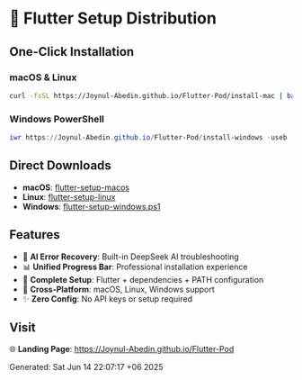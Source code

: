 # 🚀 Flutter Setup Distribution

## One-Click Installation

### macOS & Linux
```bash
curl -fsSL https://Joynul-Abedin.github.io/Flutter-Pod/install-mac | bash
```

### Windows PowerShell
```powershell
iwr https://Joynul-Abedin.github.io/Flutter-Pod/install-windows -useb | iex
```

## Direct Downloads

- **macOS**: [flutter-setup-macos](https://github.com/Joynul-Abedin/Flutter-Pod/releases/latest/download/flutter-setup-macos)
- **Linux**: [flutter-setup-linux](https://github.com/Joynul-Abedin/Flutter-Pod/releases/latest/download/flutter-setup-linux)
- **Windows**: [flutter-setup-windows.ps1](https://github.com/Joynul-Abedin/Flutter-Pod/releases/latest/download/flutter-setup-windows.ps1)

## Features

- 🤖 **AI Error Recovery**: Built-in DeepSeek AI troubleshooting
- 📊 **Unified Progress Bar**: Professional installation experience
- 🔧 **Complete Setup**: Flutter + dependencies + PATH configuration
- 🚀 **Cross-Platform**: macOS, Linux, Windows support
- ✨ **Zero Config**: No API keys or setup required

## Visit

🌐 **Landing Page**: https://Joynul-Abedin.github.io/Flutter-Pod

Generated: Sat Jun 14 22:07:17 +06 2025
